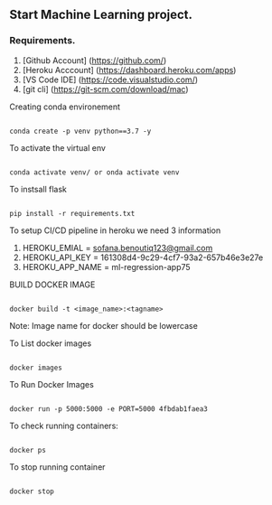 ## Start Machine Learning project.

### Requirements.

1. [Github Account] (https://github.com/)
2. [Heroku Acccount] (https://dashboard.heroku.com/apps)
3. [VS Code IDE] (https://code.visualstudio.com/)
4. [git cli] (https://git-scm.com/download/mac)

Creating conda environement 
```

conda create -p venv python==3.7 -y
```

To activate the virtual env
```

conda activate venv/ or onda activate venv
```

To instsall flask
```

pip install -r requirements.txt
```

To setup CI/CD pipeline in heroku we need 3 information
1. HEROKU_EMIAL =  sofana.benoutiq123@gmail.com
2. HEROKU_API_KEY = 161308d4-9c29-4cf7-93a2-657b46e3e27e
3. HEROKU_APP_NAME = ml-regression-app75


BUILD DOCKER IMAGE

```

docker build -t <image_name>:<tagname>
```
Note: Image name for docker should be lowercase

To List docker images 
```

docker images
```
To Run Docker Images
```

docker run -p 5000:5000 -e PORT=5000 4fbdab1faea3
```
 
 To check running containers:
 ```

 docker ps
 ```
 
 To stop running container
 ```

 docker stop
 ```